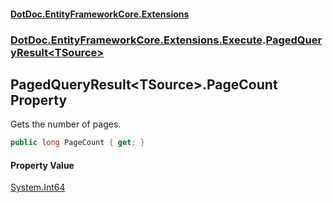 #### [DotDoc\.EntityFrameworkCore\.Extensions](index.md 'index')
### [DotDoc\.EntityFrameworkCore\.Extensions\.Execute](DotDoc.EntityFrameworkCore.Extensions.Execute.md 'DotDoc\.EntityFrameworkCore\.Extensions\.Execute').[PagedQueryResult&lt;TSource&gt;](PagedQueryResult_TSource_.md 'DotDoc\.EntityFrameworkCore\.Extensions\.Execute\.PagedQueryResult\<TSource\>')

## PagedQueryResult\<TSource\>\.PageCount Property

Gets the number of pages\.

```csharp
public long PageCount { get; }
```

#### Property Value
[System\.Int64](https://learn.microsoft.com/en-us/dotnet/api/system.int64 'System\.Int64')